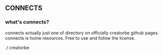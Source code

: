 ## CONNECTS

### what's connects?

connects actually just one of directory on officially creatorbe github pages. connects is 
home resources. Free to use and follow the license.

./ creatorbe
